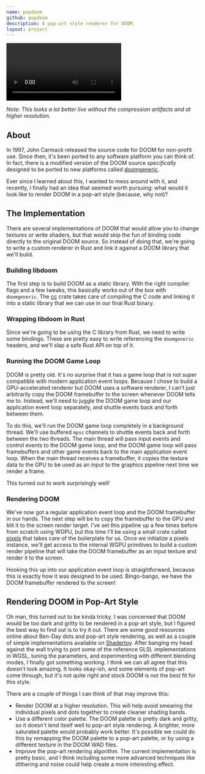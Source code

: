 ```yaml
---
name: popdoom
github: popdoom
description: A pop-art style renderer for DOOM.
layout: project
---
```


![Screenshot of Popdoom](/assets/screenshots/popdoom-01.mp4)

_Note: This looks a lot better live without the compression artifacts and at higher resolution._

## About

In 1997, John Carmack released the source code for DOOM for non-profit use. Since then, it's been ported
to any software platform you can think of. In fact, there is a modified version of the DOOM source _specifically_
designed to be ported to new platforms called [doomgeneric](https://github.com/ozkl/doomgeneric).

Ever since I learned about this, I wanted to mess around with it, and recently, I finally had an idea
that seemed worth pursuing: what would it look like to render DOOM in a pop-art style (because, why not)?

## The Implementation

There are several implementations of DOOM that would allow you to change textures or write shaders,
but that would skip the fun of binding code directly to the original DOOM source. So instead of doing that,
we're going to write a custom renderer in Rust and link it against a DOOM library that we'll build.

### Building libdoom

The first step is to build DOOM as a static library. With the right compiler flags and a few tweaks, this
basically works out of the box with `doomgeneric`. The [cc](https://docs.rs/cc/latest/cc/) crate takes
care of compiling the C code and linking it into a static library that we can use in our final Rust binary.

### Wrapping libdoom in Rust

Since we're going to be using the C library from Rust, we need to write some bindings. These are pretty
easy to write referencing the `doomgeneric` headers, and we'll slap a safe Rust API on top of it.

### Running the DOOM Game Loop

DOOM is pretty old. It's no surprise that it has a game loop that is not super compatible with modern
application event loops. Because I chose to build a GPU-accelerated renderer but DOOM uses a software renderer,
I can't just arbitrarily copy the DOOM framebuffer to the screen whenever DOOM tells me to. Instead, we'll
need to juggle the DOOM game loop and our application event loop separately, and shuttle events back and forth
between them.

To do this, we'll run the DOOM game loop completely in a background thread. We'll use buffered `mpsc`
channels to shuttle events back and forth between the two threads. The main thread will pass input events
and control events to the DOOM game loop, and the DOOM game loop will pass framebuffers and other game
events back to the main application event loop. When the main thread receives a framebuffer, it copies the
texture data to the GPU to be used as an input to the graphics pipeline next time we render a frame.

This turned out to work surprisingly well!

### Rendering DOOM

We've now got a regular application event loop and the DOOM framebuffer in our hands. The next step will
be to copy the framebuffer to the GPU and blit it to the screen render target. I've set this pipeline up
a few times before from scratch using WGPU, but this time I'll be using a small crate called
[pixels](https://docs.rs/pixels/latest/pixels/) that takes care of the boilerplate for us. Once
we initialize a pixels instance, we'll get access to the internal WGPU primitives to build a custom
render pipeline that will take the DOOM framebuffer as an input texture and render it to the screen.
 
Hooking this up into our application event loop is straightforward, because this is exactly how it
was designed to be used. Bingo-bango, we have the DOOM framebuffer rendered to the screen!

## Rendering DOOM in Pop-Art Style

Oh man, this turned out to be kinda tricky. I was concerned that DOOM would be too dark and gritty
to be rendered in a pop-art style, but I figured the best way to find out is to try it out. There are
some good resources online about Ben-Day dots and pop-art style rendering, as well as a couple of simple
implementations available on [Shadertoy](https://www.shadertoy.com/). After banging my head against 
the wall trying to port some of the reference GLSL implementations in WGSL, tuning the parameters,
and experimenting with different blending modes, I finally got something working. I think we can all
agree that this doesn't look amazing. It looks okay-ish, and some elements of pop-art come through,
but it's not quite right and stock DOOM is not the best fit for this style.

There are a couple of things I can think of that may improve this:
 * Render DOOM at a higher resolution. This will help avoid smearing the individual pixels and dots
   together to create cleaner shading bands.
 * Use a different color palette. The DOOM palette is pretty dark and gritty, so it doesn't lend itself
   well to pop-art style rendering. A brighter, more saturated palette would probably work better. It's
   possible we could do this by remapping the DOOM palette to a pop-art palette, or by using a
   different texture in the DOOM WAD files.
 * Improve the pop-art rendering algorithm. The current implementation is pretty basic, and I think
   including some more advanced techniques like dithering and noise could help create a more
   interesting effect.
